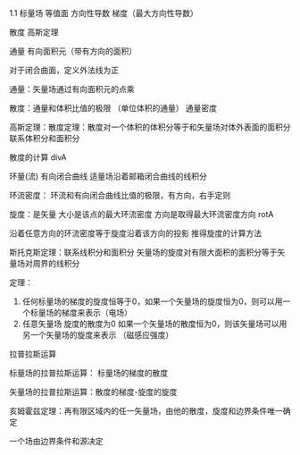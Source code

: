 1.1 标量场 等值面 方向性导数 梯度（最大方向性导数）

散度 高斯定理

通量 有向面积元（带有方向的面积）

对于闭合曲面，定义外法线为正

通量：矢量场通过有向面积元的点乘

散度：通量和体积比值的极限 （单位体积的通量） 通量密度

  

高斯定理：散度定理：散度对一个体积的体积分等于和矢量场对体外表面的面积分 联系体积分和面积分

  

散度的计算 divA

  

环量(流) 有向闭合曲线 适量场沿着邮箱闭合曲线的线积分

环流密度： 环流和有向闭合曲线比值的极限，有方向，右手定则

  

旋度：是矢量 大小是该点的最大环流密度 方向是取得最大环流密度方向 rotA

沿着任意方向的环流密度等于旋度沿着该方向的投影 推得旋度的计算方法

  

斯托克斯定理：联系线积分和面积分 矢量场的旋度对有限大面积的面积分等于矢量场对周界的线积分

  

  

定理：

1. 任何标量场的梯度的旋度恒等于0，如果一个矢量场的旋度恒为0，则可以用一个标量场的梯度来表示（电场）
2. 任意矢量场 旋度的散度为0 如果一个矢量场的散度恒为0，则该矢量场可以用另一个矢量场的旋度来表示 （磁感应强度）

  

  

拉普拉斯运算

标量场的拉普拉斯运算： 标量场的梯度的散度

矢量场的拉普拉斯运算：散度的梯度-旋度的旋度

亥姆霍兹定理：再有限区域内的任一矢量场，由他的散度，旋度和边界条件唯一确定

一个场由边界条件和源决定